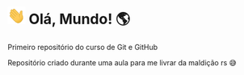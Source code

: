 # <img width="35px" alt="✋" src="mao.gif"/> Olá, Mundo! 🌎
 Primeiro repositório do curso de Git e GitHub

Repositório criado durante uma aula para me livrar da maldição rs 😅
